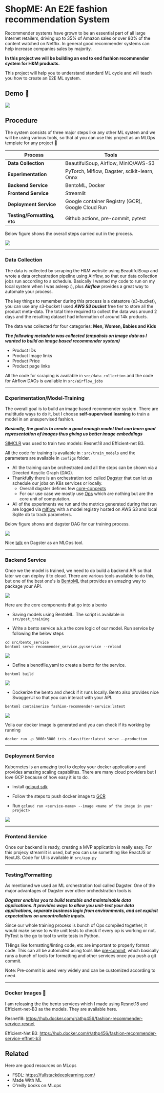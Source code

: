 
# ShopME: An E2E fashion recommendation System

Recommender systems have grown to be an essential part of all
large Internet retailers, driving up to 35% of Amazon sales or over 80% of the content watched on Netflix. In general good recommender systems can help increase companies sales by majority.

**In this project we will be building an end to end fashion recommender system for H&M products.**

This project will help you to understand standard ML cycle and will teach you how to create an E2E ML system.


## Demo 🚀

![](https://raw.githubusercontent.com/Atharva-Phatak/shopme/main/images/streamlit-app.gif)


## Procedure

The system consists of three major steps like any other ML system and we will be using various tools, so that at you can use this project as an MLOps template for any project 💙

| **Process**      | **Tools** |
| ----------- | ----------- |
| **Data Collection**   | BeautifulSoup, Airflow, MinIO/AWS-S3   |
| **Experimentation**   | PyTorch, Mlflow, Dagster, scikit-learn, Onnx        |
| **Backend Service** | BentoML, Docker |
| **Frontend Service** | Streamlit |
| **Deployment Service** | Google container Registry (GCR), Google Cloud Run |
| **Testing/Formatting, etc**| Github actions, pre-commit, pytest|

Below figure shows the overall steps carried out in the process.

![](https://raw.githubusercontent.com/Atharva-Phatak/shopme/main/images/flow.png)

----

### Data Collection

The data is collected by scraping the H&M website using BeautifulSoup and wrote a data orchestration pipeline using Airflow, so that our data collection jobs run according to a schedule. Basically I wanted my code to run on my local system when I was asleep :), plus ***Airflow*** provides a great way to automate your process.

The key things to remember during this process is a datastore (s3-bucket), you can use any s3-bucket I used ***AWS S3 bucket*** free tier to store all the product meta-data. The total time required to collect the data was around 2 days and the resulting dataset had information of around 14k products.

The data was collected for four categories: **Men, Women, Babies and Kids**

***The following metadata was collected (empahsis on image data as I wanted to build an image based recommender system)***

* Product IDs
* Product Image links
* Product Price
* Product page links

All the code for scraping is available in ```src/data_collection``` and the code for Airflow DAGs is available in ```src/airflow_jobs```

---

### Experimentation/Model-Training

The overall goal is to build an image based recommender system. There are multitude ways to do it, but I
choose **self-supervised learning** to train a model in an unsupervised fashion.

***Basically, the goal is to create a good enough model that can learn good representation of images thus giving us better image embeddings***

[SIMCLR](https://arxiv.org/abs/2002.05709) was used to train two models: Resnet18 and Efficient-net B3.

All the code for training is available in : ```src/train_models``` and the parameters are available in ```configs``` folder.

* All the training can be orchestrated and all the steps can be shown via a Directed Acyclic Graph (DAG).
* Thankfully there is an orchestration tool called [Dagster](https://dagster.io/) that can let us schedule our jobs on K8s services or locally.
    * Overall dagster defines few [core-concepts](https://docs.dagster.io/concepts)
    * For our use case we mostly use [Ops](https://docs.dagster.io/concepts/ops-jobs-graphs/ops) which are nothing but are the core unit of computation.
* All of the experiments we run and the metrics generated during that run are logged via [mlflow](https://mlflow.org/) with a model registry hosted on AWS S3 and local Sqlite db to track parameters.

Below figure shows and dagster DAG for our training process.

![](https://raw.githubusercontent.com/Atharva-Phatak/shopme/main/images/dagster.png)

Nice [talk](https://www.youtube.com/watch?v=MIhF6Fh0AXw) on Dagster as an MLOps tool.

---

### Backend Service

Once we the model is trained, we need to do build a backend API so that later we can deploy it to cloud. There are various tools available to do this, but one of the best one's is [BentoML](https://www.bentoml.com/) that provides an amazing way to package your API.

![](https://raw.githubusercontent.com/Atharva-Phatak/shopme/main/images/bento-img.png)

Here are the core components that go into a bento

* Saving models using BentoML. The script is available in ```src/post_training```

* Write a bento service a.k.a the core logic of our model.
Run service by following the below steps

```
cd src/bento_service
bentoml serve recommender_service.py:service --reload
```
![](https://raw.githubusercontent.com/Atharva-Phatak/shopme/main/images/bento-service.png)
* Define a benotfile.yaml to create a bento for the service.

```
bentoml build
```
![](https://raw.githubusercontent.com/Atharva-Phatak/shopme/main/images/bento-yam.png)

* Dockerize the bento and check if it runs locally. Bento also provides nice SwaggerUI so that you can interact with your API.

```
bentoml containerize fashion-recommender-service:latest
```
![](https://raw.githubusercontent.com/Atharva-Phatak/shopme/main/images/swagger-ui.png)

Voila our docker image is generated and you can check if its working by running

```docker run -p 3000:3000 iris_classifier:latest serve --production```

---

### Deployment Service

Kubernetes is an amazing tool to deploy your docker applications and provides amazing scaling capabilites. There are many cloud providers but I love GCP because of how easy it is to do.

* Install [gcloud sdk](https://cloud.google.com/sdk/docs/install)

* Follow the steps to push docker image to [GCR](https://cloud.google.com/container-registry/docs/pushing-and-pulling)

* Run
```gcloud run <service-name> --image <name of the image in your project>```

![](https://raw.githubusercontent.com/Atharva-Phatak/shopme/main/images/gcloud-container.png)

---

### Frontend Service

Once our backend is ready, creating a MVP application is really easy. For this projecy streamlit is used, but you can use something like ReactJS or NextJS.
Code for UI is available in ```src/app.py```

---

### Testing/Formatting

As mentioned we used an ML orchestration tool called Dagster. One of the major advantages of Dagster over other orchedstration tools is

***Dagster enables you to build testable and maintainable data applications. It provides ways to allow you unit-test your data applications, separate business logic from
environments, and set explicit expectations on uncontrollable inputs.***

Since our whole training process is bunch of Ops compiled together, it would make sense to write unit tests to check if every op is working or not. PyTest is the go to tool to write tests in Python.

THings like formatting/linting code, etc are important to properly format code. This can all be automated using tools like [pre-commit](https://pre-commit.com/), which basically runs a bunch of tools for formatting and other services once you push a git commit.

Note: Pre-commit is used very widely and can be customized according to need.

---

### Docker Images 🚀

I am releasing the the bento services which I made using Resnet18 and Efficient-net-B3 as the models. They are available here.

Resnet18: https://hub.docker.com/r/athp456/fashion-recommender-service-resnet

Efficient-Net B3:  https://hub.docker.com/r/athp456/fashion-recommender-service-effnet-b3
## Related

Here are good resources on MLops
* FSDL: https://fullstackdeeplearning.com/
* Made With ML
* O'reilly books on MLops
